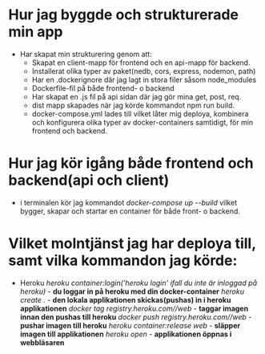 # Hur jag byggde och strukturerade min app

* Har skapat min strukturering genom att:
    * Skapat en client-mapp för frontend och en api-mapp för backend.
    * Installerat olika typer av paket(nedb, cors, express, nodemon, path)
    * Har en .dockerignore där jag lagt in stora filer såsom node_modules
    * Dockerfile-fil på både frontend- o backend
    * Har skapat en .js fil på api sidan där jag gör mina get, post, req. 
    * dist mapp skapades när jag körde kommandot npm run build.
    * docker-compose.yml lades till vilket låter mig deploya, kombinera och konfigurera olika typer av docker-containers samtidigt, för min frontend och backend.

# Hur jag kör igång både frontend och backend(api och client) 

 * i terminalen kör jag kommandot *docker-compose up --build* vilket bygger, skapar och startar en container för både front- o backend.

# Vilket molntjänst jag har deploya till, samt vilka kommandon jag körde:

* Heroku
 *heroku container:login('heroku login' ifall du inte är inloggad på heroku)* - **du loggar in på heroku med din docker-container** 
 *heroku create .* - **den lokala applikationen skickas(pushas) in i heroku applikationen**
 *docker tag registry.heroku.com//web* - **taggar imagen innan den pushas till heroku**
 *docker push registry.heroku.com//web* - **pushar imagen till heroku**
 *heroku container:release web* - **släpper imagen till applikationen**
 *heroku open* - **applikationen öppnas i webbläsaren**


